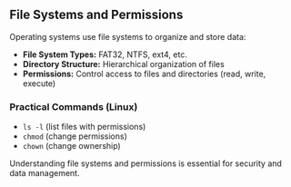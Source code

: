 ## File Systems and Permissions

Operating systems use file systems to organize and store data:
- **File System Types:** FAT32, NTFS, ext4, etc.
- **Directory Structure:** Hierarchical organization of files
- **Permissions:** Control access to files and directories (read, write, execute)

### Practical Commands (Linux)
- `ls -l` (list files with permissions)
- `chmod` (change permissions)
- `chown` (change ownership)

Understanding file systems and permissions is essential for security and data management.
